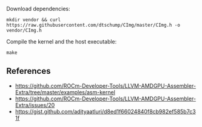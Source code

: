 Download dependencies:

```
mkdir vendor && curl https://raw.githubusercontent.com/dtschump/CImg/master/CImg.h -o vendor/CImg.h
```

Compile the kernel and the host executable:

```
make
```

## References

* https://github.com/ROCm-Developer-Tools/LLVM-AMDGPU-Assembler-Extra/tree/master/examples/asm-kernel
* https://github.com/ROCm-Developer-Tools/LLVM-AMDGPU-Assembler-Extra/issues/20
* https://gist.github.com/adityaatluri/d8ed1f66024840f8cb982ef585b7c31f

